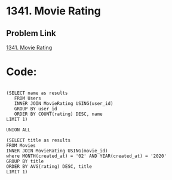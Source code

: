 # 1341. Movie Rating

## Problem Link
[1341. Movie Rating](https://leetcode.com/problems/movie-rating/?envType=study-plan-v2&envId=top-sql-50)

# Code:

```

(SELECT name as results
   FROM Users
   INNER JOIN MovieRating USING(user_id)
   GROUP BY user_id
   ORDER BY COUNT(rating) DESC, name
LIMIT 1)

UNION ALL

(SELECT title as results
FROM Movies
INNER JOIN MovieRating USING(movie_id)
where MONTH(created_at) = '02' AND YEAR(created_at) = '2020'
GROUP BY title
ORDER BY AVG(rating) DESC, title
LIMIT 1)
